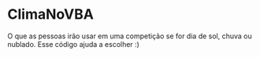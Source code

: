 # ClimaNoVBA
O que as pessoas irão usar em uma competição se for dia de sol, chuva ou nublado. Esse código ajuda a escolher :)

